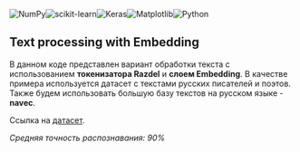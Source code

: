 ![NumPy](https://img.shields.io/badge/numpy-%23013243.svg?style=for-the-badge&logo=numpy&logoColor=white)![scikit-learn](https://img.shields.io/badge/scikit--learn-%23F7931E.svg?style=for-the-badge&logo=scikit-learn&logoColor=white)![Keras](https://img.shields.io/badge/Keras-%23D00000.svg?style=for-the-badge&logo=Keras&logoColor=white)![Matplotlib](https://img.shields.io/badge/Matplotlib-%23ffffff.svg?style=for-the-badge&logo=Matplotlib&logoColor=black)![Python](https://img.shields.io/badge/python-3670A0?style=for-the-badge&logo=python&logoColor=ffdd54)

## Text processing with Embedding
В данном коде представлен вариант обработки текста с использованием **токенизатора Razdel** и **слоем Embedding**. В качестве примера используется датасет с текстами русских писателей и поэтов. Также будем использовать большую базу текстов на русском языке - **navec**.

Ссылка на [датасет](https://storage.yandexcloud.net/academy.ai/russian_literature.zip). 

*Средняя точность распознавания: 90%*
